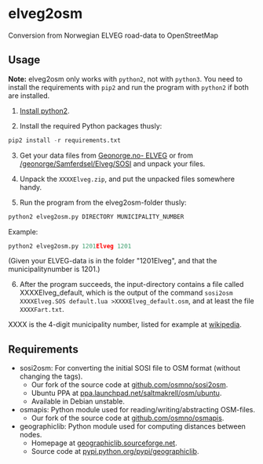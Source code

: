 # elveg2osm

Conversion from Norwegian ELVEG road-data to OpenStreetMap

## Usage

**Note:** elveg2osm only works with `python2`, not with `python3`. You need to install the requirements with `pip2` and run the program with `python2` if both are installed.

1. [Install python2](https://www.python.org/downloads/release/python-2717/).

2. Install the required Python packages thusly:

```python
pip2 install -r requirements.txt
```

3. Get your data files from [Geonorge.no- ELVEG](https://kartkatalog.geonorge.no/metadata/ed1e6798-b3cf-48be-aee1-c0d3531da01a) or from [/geonorge/Samferdsel/Elveg/SOSI](https://nedlasting.geonorge.no/geonorge/Samferdsel/Elveg/SOSI) and unpack your files.

4. Unpack the `XXXXElveg.zip`, and put the unpacked files somewhere handy.

5. Run the program from the elveg2osm-folder thusly:

```python
python2 elveg2osm.py DIRECTORY MUNICIPALITY_NUMBER
```

Example:

```python
python2 elveg2osm.py 1201Elveg 1201
```

(Given your ELVEG-data is in the folder "1201Elveg", and that the municipalitynumber is 1201.)

6. After the program succeeds, the input-directory contains a file called XXXXElveg_default, which is the output of the command `sosi2osm XXXXElveg.SOS default.lua >XXXXElveg_default.osm`, and at least the file `XXXXFart.txt`.

XXXX is the 4-digit municipality number, listed for example at [wikipedia](https://no.wikipedia.org/wiki/Norges_kommuner#Kommunene).

## Requirements

- sosi2osm: For converting the initial SOSI file to OSM format (without changing the tags).
  - Our fork of the source code at [github.com/osmno/sosi2osm](https://github.com/osmno/sosi2osm).
  - Ubuntu PPA at [ppa.launchpad.net/saltmakrell/osm/ubuntu](http://ppa.launchpad.net/saltmakrell/osm/ubuntu/).
  - Available in Debian unstable.
- osmapis: Python module used for reading/writing/abstracting OSM-files.
  - Our fork of the source code at [github.com/osmno/osmapis](https://github.com/osmno/osmapis).
- geographiclib: Python module used for computing distances between nodes.
  - Homepage at [geographiclib.sourceforge.net](http://geographiclib.sourceforge.net/).
  - Source code at [pypi.python.org/pypi/geographiclib](https://pypi.python.org/pypi/geographiclib).
